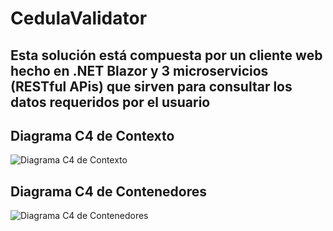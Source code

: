# CedulaValidator

## Esta solución está compuesta por un cliente web hecho en .NET Blazor y 3 microservicios (RESTful APis) que sirven para consultar los datos requeridos por el usuario

## Diagrama C4 de Contexto

![Diagrama C4 de Contexto](./out/docs/diagrama-context/Context.png)

## Diagrama C4 de Contenedores

![Diagrama C4 de Contenedores](./out/docs/diagrama-contenedores/Contenedores.png)
